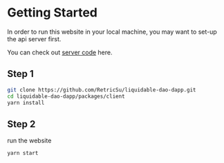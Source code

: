 # Getting Started

In order to run this website in your local machine, you may want to set-up the api server first. 

You can check out [server code](../../../packages/server) here.

## Step 1

```sh
git clone https://github.com/RetricSu/liquidable-dao-dapp.git
cd liquidable-dao-dapp/packages/client
yarn install
```

## Step 2

run the website

```sh
yarn start
```
